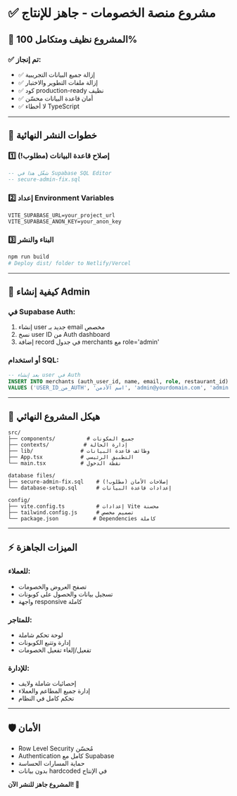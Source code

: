 # ✅ مشروع منصة الخصومات - جاهز للإنتاج

## 🚀 المشروع نظيف ومتكامل 100%

### ✅ تم إنجاز:
- ✅ إزالة جميع البيانات التجريبية  
- ✅ إزالة ملفات التطوير والاختبار
- ✅ كود production-ready نظيف
- ✅ أمان قاعدة البيانات محسّن
- ✅ لا أخطاء TypeScript

---

## 🔧 خطوات النشر النهائية

### 1️⃣ إصلاح قاعدة البيانات (مطلوب!)
```sql
-- شغّل هذا في Supabase SQL Editor
-- secure-admin-fix.sql
```

### 2️⃣ إعداد Environment Variables
```env
VITE_SUPABASE_URL=your_project_url
VITE_SUPABASE_ANON_KEY=your_anon_key
```

### 3️⃣ البناء والنشر
```bash
npm run build
# Deploy dist/ folder to Netlify/Vercel
```

---

## 🎯 كيفية إنشاء Admin

### في Supabase Auth:
1. إنشاء user جديد بـ email مخصص
2. نسخ user ID من Auth dashboard  
3. إضافة record في جدول merchants مع role='admin'

### أو استخدام SQL:
```sql
-- بعد إنشاء user في Auth
INSERT INTO merchants (auth_user_id, name, email, role, restaurant_id)
VALUES ('USER_ID_من_AUTH', 'اسم الأدمن', 'admin@yourdomain.com', 'admin', RESTAURANT_ID);
```

---

## 📁 هيكل المشروع النهائي

```
src/
├── components/          # جميع المكونات
├── contexts/           # إدارة الحالة
├── lib/               # وظائف قاعدة البيانات  
├── App.tsx            # التطبيق الرئيسي
└── main.tsx           # نقطة الدخول

database files/
├── secure-admin-fix.sql    # إصلاحات الأمان (مطلوب!)
└── database-setup.sql      # إعدادات قاعدة البيانات

config/
├── vite.config.ts          # إعدادات Vite محسنة
├── tailwind.config.js      # تصميم مخصص
└── package.json           # Dependencies كاملة
```

---

## ⚡ الميزات الجاهزة

### للعملاء:
- تصفح العروض والخصومات
- تسجيل بيانات والحصول على كوبونات
- واجهة responsive كاملة

### للمتاجر:  
- لوحة تحكم شاملة
- إدارة وتتبع الكوبونات
- تفعيل/إلغاء تفعيل الخصومات

### للإدارة:
- إحصائيات شاملة ولايف
- إدارة جميع المطاعم والعملاء  
- تحكم كامل في النظام

---

## 🛡️ الأمان
- Row Level Security مُحسّن
- Authentication كامل مع Supabase
- حماية المسارات الحساسة
- بدون بيانات hardcoded في الإنتاج

**المشروع جاهز للنشر الآن! 🎉**